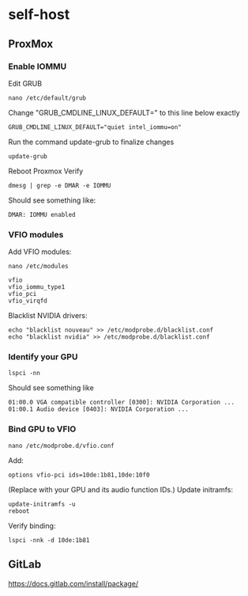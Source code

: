 # self-host

## ProxMox
### Enable IOMMU
Edit GRUB
```
nano /etc/default/grub
```
Change "GRUB_CMDLINE_LINUX_DEFAULT=" to this line below exactly

```
GRUB_CMDLINE_LINUX_DEFAULT="quiet intel_iommu=on"
```
Run the command update-grub to finalize changes
```
update-grub
```
Reboot Proxmox
Verify
```
dmesg | grep -e DMAR -e IOMMU
```
Should see something like:
```
DMAR: IOMMU enabled
```

### VFIO modules
Add VFIO modules:
```
nano /etc/modules
```
```
vfio
vfio_iommu_type1
vfio_pci
vfio_virqfd
```
Blacklist NVIDIA drivers:
```
echo "blacklist nouveau" >> /etc/modprobe.d/blacklist.conf
echo "blacklist nvidia" >> /etc/modprobe.d/blacklist.conf
```

### Identify your GPU
```
lspci -nn
```
Should see something like
```
01:00.0 VGA compatible controller [0300]: NVIDIA Corporation ...
01:00.1 Audio device [0403]: NVIDIA Corporation ...
```

### Bind GPU to VFIO
```
nano /etc/modprobe.d/vfio.conf
```
Add:
```
options vfio-pci ids=10de:1b81,10de:10f0
```
(Replace with your GPU and its audio function IDs.)
Update initramfs:
```
update-initramfs -u
reboot
```
Verify binding:
```
lspci -nnk -d 10de:1b81
```

## GitLab

https://docs.gitlab.com/install/package/
